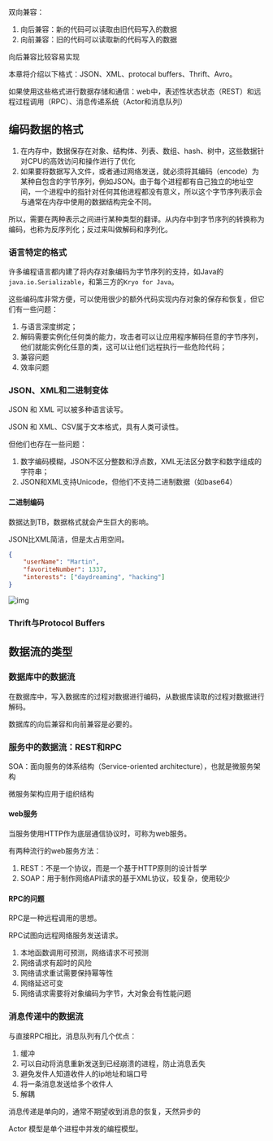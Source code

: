 双向兼容：

1. 向后兼容：新的代码可以读取由旧代码写入的数据
2. 向前兼容：旧的代码可以读取新的代码写入的数据



向后兼容比较容易实现





本章将介绍以下格式：JSON、XML、protocal buffers、Thrift、Avro。

如果使用这些格式进行数据存储和通信：web中，表述性状态状态（REST）和远程过程调用（RPC）、消息传递系统（Actor和消息队列）





## 编码数据的格式



1. 在内存中，数据保存在对象、结构体、列表、数组、hash、树中，这些数据针对CPU的高效访问和操作进行了优化
2. 如果要将数据写入文件，或者通过网络发送，就必须将其编码（encode）为某种自包含的字节序列，例如JSON。由于每个进程都有自己独立的地址空间，一个进程中的指针对任何其他进程都没有意义，所以这个字节序列表示会与通常在内存中使用的数据结构完全不同。



所以，需要在两种表示之间进行某种类型的翻译。从内存中到字节序列的转换称为编码，也称为反序列化；反过来叫做解码和序列化。



### 语言特定的格式

许多编程语言都内建了将内存对象编码为字节序列的支持，如Java的`java.io.Serializable`，和第三方的`Kryo for Java`。

这些编码库非常方便，可以使用很少的额外代码实现内存对象的保存和恢复，但它们有一些问题：

1. 与语言深度绑定；
2. 解码需要实例化任何类的能力，攻击者可以让应用程序解码任意的字节序列，他们就能实例化任意的类，这可以让他们远程执行一些危险代码；
3. 兼容问题
4. 效率问题



### JSON、XML和二进制变体

JSON 和 XML 可以被多种语言读写。

JSON 和 XML、CSV属于文本格式，具有人类可读性。

但他们也存在一些问题：

1. 数字编码模糊，JSON不区分整数和浮点数，XML无法区分数字和数字组成的字符串；
2. JSON和XML支持Unicode，但他们不支持二进制数据（如base64）





#### 二进制编码

数据达到TB，数据格式就会产生巨大的影响。



JSON比XML简洁，但是太占用空间。

```json
{
    "userName": "Martin",
    "favoriteNumber": 1337,
    "interests": ["daydreaming", "hacking"]
}
```



![img](https://cdn.nlark.com/yuque/0/2023/png/32473878/1695893278191-5ea94c97-6381-4a30-9706-6c045693a5e7.png)



### Thrift与Protocol Buffers





## 数据流的类型

### 数据库中的数据流

在数据库中，写入数据库的过程对数据进行编码，从数据库读取的过程对数据进行解码。

数据库的向后兼容和向前兼容是必要的。



### 服务中的数据流：REST和RPC



SOA：面向服务的体系结构（Service-oriented architecture），也就是微服务架构

微服务架构应用于组织结构

#### web服务

当服务使用HTTP作为底层通信协议时，可称为web服务。

有两种流行的web服务方法：

1. REST：不是一个协议，而是一个基于HTTP原则的设计哲学
2. SOAP：用于制作网络API请求的基于XML协议，较复杂，使用较少



#### RPC的问题

RPC是一种远程调用的思想。



RPC试图向远程网络服务发送请求。

1. 本地函数调用可预测，网络请求不可预测
2. 网络请求有超时的风险
3. 网络请求重试需要保持幂等性
4. 网络延迟可变
5. 网络请求需要将对象编码为字节，大对象会有性能问题



### 消息传递中的数据流



与直接RPC相比，消息队列有几个优点：

1. 缓冲
2. 可以自动将消息重新发送到已经崩溃的进程，防止消息丢失
3. 避免发件人知道收件人的ip地址和端口号
4. 将一条消息发送给多个收件人
5. 解耦



消息传递是单向的，通常不期望收到消息的恢复，天然异步的



Actor 模型是单个进程中并发的编程模型。
